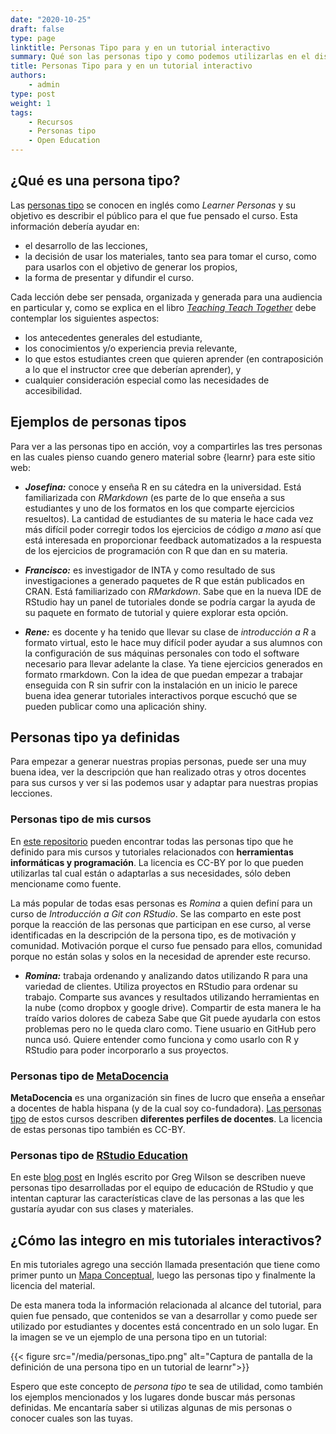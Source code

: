 ```yaml
---
date: "2020-10-25"
draft: false
type: page
linktitle: Personas Tipo para y en un tutorial interactivo
summary: Qué son las personas tipo y como podemos utilizarlas en el diseño de nuestros tutoriales. 
title: Personas Tipo para y en un tutorial interactivo
authors: 
    - admin
type: post
weight: 1
tags: 
    - Recursos
    - Personas tipo
    - Open Education
---
```


## ¿Qué es una persona tipo?

Las [personas tipo](https://teachtogether.tech/es/index.html#s:process-personas) se conocen en inglés como _Learner Personas_ y su objetivo es describir el público para el que fue pensado el curso. Esta información debería ayudar en:

* el desarrollo de las lecciones,
* la decisión de usar los materiales, tanto sea para tomar el curso, como para usarlos con el objetivo de generar los propios,
* la forma de presentar y difundir el curso.

Cada lección debe ser pensada, organizada y generada para una audiencia en particular y, como se explica en el libro [_Teaching Teach Together_](https://teachtogether.tech/es/) debe contemplar los siguientes aspectos:

* los antecedentes generales del estudiante,
* los conocimientos y/o experiencia previa relevante,
* lo que estos estudiantes creen que quieren aprender (en contraposición a lo que el instructor cree que deberían aprender), y
* cualquier consideración especial como las necesidades de accesibilidad.

## Ejemplos de personas tipos

Para ver a las personas tipo en acción, voy a compartirles las tres personas en las cuales pienso cuando genero material sobre {learnr} para este sitio web:

* **_Josefina:_** conoce y enseña R en su cátedra en la universidad.  Está familiarizada con _RMarkdown_ (es parte de lo que enseña a sus estudiantes y uno de los formatos en los que comparte ejercicios resueltos).  La cantidad de estudiantes de su materia le hace cada vez más difícil poder corregir todos los ejercicios de código _a mano_ así que está interesada en proporcionar feedback automatizados a la respuesta de los ejercicios de programación con R que dan en su materia.

* **_Francisco:_** es investigador de INTA y como resultado de sus investigaciones a generado paquetes de R que están publicados en CRAN. Está familiarizado con _RMarkdown_. Sabe que en la nueva IDE de RStudio hay un panel de tutoriales donde se podría cargar la ayuda de su paquete en formato de tutorial y quiere explorar esta opción. 

* **_Rene:_** es docente y ha tenido que llevar su clase de _introducción a R_ a formato virtual, esto le hace muy difícil poder ayudar a sus alumnos con la configuración de sus máquinas personales con todo el software necesario para llevar adelante la clase. Ya tiene ejercicios generados en formato rmarkdown. Con la idea de que puedan empezar a trabajar enseguida con R sin sufrir con la instalación en un inicio le parece buena idea generar tutoriales interactivos porque escuchó que se pueden publicar como una aplicación shiny.


## Personas tipo ya definidas

Para empezar a generar nuestras propias personas, puede ser una muy buena idea, ver la descripción que han realizado otras y otros docentes para sus cursos y ver si las podemos usar y adaptar para nuestras propias lecciones.

### Personas tipo de mis cursos

En [este repositorio](https://github.com/yabellini/learner_personas) pueden encontrar todas las personas tipo que he definido para mis cursos y tutoriales relacionados con **herramientas informáticas y programación**.  La licencia es CC-BY por lo que pueden utilizarlas tal cual están o adaptarlas a sus necesidades, sólo deben mencioname como fuente. 

La más popular de todas esas personas es _Romina_ a quien definí para un curso de _Introducción a Git con RStudio_. Se las comparto en este post porque la reacción de las personas que participan en ese curso, al verse identificadas en la descripción de la persona tipo, es de motivación y comunidad.  Motivación porque el curso fue pensado para ellos, comunidad porque no están solas y solos en la necesidad de aprender este recurso.

* **_Romina:_** trabaja ordenando y analizando datos utilizando R para una variedad de clientes. Utiliza proyectos en RStudio para ordenar su trabajo. Comparte sus avances y resultados utilizando herramientas en la nube (como dropbox y google drive). Compartir de esta manera le ha traído varios dolores de cabeza Sabe que Git puede ayudarla con estos problemas pero no le queda claro como. Tiene usuario en GitHub pero nunca usó. Quiere entender como funciona y como usarlo con R y RStudio para poder incorporarlo a sus proyectos.


### Personas tipo de [MetaDocencia](https://www.metadocencia.org)

**MetaDocencia** es una organización sin fines de lucro que enseña a enseñar a docentes de habla hispana (y de la cual soy co-fundadora).  [Las personas tipo](https://www.metadocencia.org/post/personas-tipo/) de estos cursos describen **diferentes perfiles de docentes**.  La licencia de estas personas tipo también es CC-BY.

### Personas tipo de [RStudio Education](https://education.rstudio.com)

En este [blog post](https://education.rstudio.com/blog/2020/10/learner-personas/) en Inglés escrito por Greg Wilson se describen nueve personas tipo desarrolladas por el equipo de educación de RStudio y que intentan capturar las características clave de las personas a las que les gustaría ayudar con sus clases y materiales.


## ¿Cómo las integro en mis tutoriales interactivos?

En mis tutoriales agrego una sección llamada presentación que tiene como primer punto un [Mapa Conceptual](/post/concept_maps/), luego las personas tipo y finalmente la licencia del material.

De esta manera toda la información relacionada al alcance del tutorial, para quien fue pensado, que contenidos se van a desarrollar y como puede ser utilizado por estudiantes y docentes está concentrado en un solo lugar.  En la imagen se ve un ejemplo de una persona tipo en un tutorial:

{{< figure src="/media/personas_tipo.png" alt="Captura de pantalla de la definición de una persona tipo en un tutorial de learnr">}}

Espero que este concepto de _persona tipo_ te sea de utilidad, como también los ejemplos mencionados y los lugares donde buscar más personas definidas. Me encantaría saber si utilizas algunas de mis personas o conocer cuales son las tuyas.
